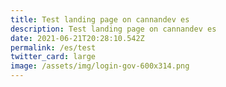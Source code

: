 ```yaml
---
title: Test landing page on cannandev es
description: Test landing page on cannandev es
date: 2021-06-21T20:28:10.542Z
permalink: /es/test
twitter_card: large
image: /assets/img/login-gov-600x314.png
---
```

